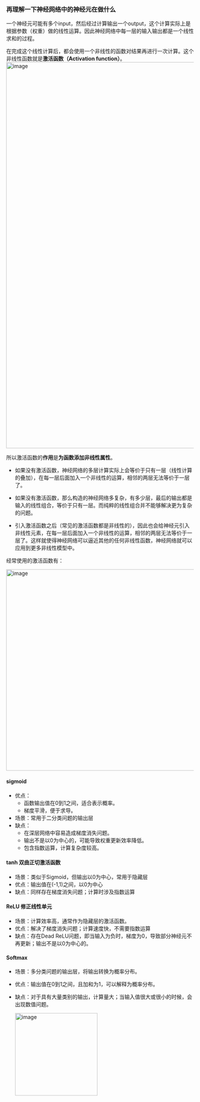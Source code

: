 ### 再理解一下神经网络中的神经元在做什么

一个神经元可能有多个input，然后经过计算输出一个output，这个计算实际上是根据参数（权重）做的线性运算。因此神经网络中每一层的输入输出都是一个线性求和的过程。

在完成这个线性计算后，都会使用一个非线性的函数对结果再进行一次计算。这个非线性函数就是**激活函数（Activation function）**。
<img width="1034" alt="image" src="https://github.com/MaxGYX/Road2Next/assets/158791943/94e27ad5-6cb2-416a-a2a7-454ef494a072">

所以激活函数的**作用**是**为函数添加非线性属性**。

* 如果没有激活函数，神经网络的多层计算实际上会等价于只有一层（线性计算的叠加），在每一层后面加入一个非线性的运算，相邻的两层无法等价于一层了。

* 如果没有激活函数，那么构造的神经网络多复杂，有多少层，最后的输出都是输入的线性组合，等价于只有一层。而纯粹的线性组合并不能够解决更为复杂的问题。

* 引入激活函数之后（常见的激活函数都是非线性的），因此也会给神经元引入非线性元素，在每一层后面加入一个非线性的运算，相邻的两层无法等价于一层了。这样就使得神经网络可以逼近其他的任何非线性函数，神经网络就可以应用到更多非线性模型中。


经常使用的激活函数有：

<img width="539" alt="image" src="https://github.com/MaxGYX/Road2Next/assets/158791943/7711dbcf-9b6e-4da3-b67e-604d3a5f25e7">

#### sigmoid
-  优点：
    -  函数输出值在0到1之间，适合表示概率。
    -  梯度平滑，便于求导。
-  场景：常用于二分类问题的输出层
-  缺点：
    -  在深层网络中容易造成梯度消失问题。
    -  输出不是以0为中心的，可能导致权重更新效率降低。
    -  包含指数运算，计算复杂度较高。

#### tanh 双曲正切激活函数
-  场景：类似于Sigmoid，但输出以0为中心，常用于隐藏层
-  优点：输出值在(-1,1)之间，以0为中心
-  缺点：同样存在梯度消失问题；计算时涉及指数运算

#### ReLU 修正线性单元
- 场景：计算效率高，通常作为隐藏层的激活函数。
- 优点：解决了梯度消失问题；计算速度快，不需要指数运算
- 缺点：存在Dead ReLU问题，即当输入为负时，梯度为0，导致部分神经元不再更新；输出不是以0为中心的。

#### Softmax
- 场景：多分类问题的输出层，将输出转换为概率分布。
- 优点：输出值在0到1之间，且加和为1，可以解释为概率分布。
- 缺点：对于具有大量类别的输出，计算量大；当输入值很大或很小的时候，会出现数值问题。

  <img width="221" alt="image" src="https://github.com/user-attachments/assets/0ed7e7bf-1f60-4aa4-9adf-182021504460">

